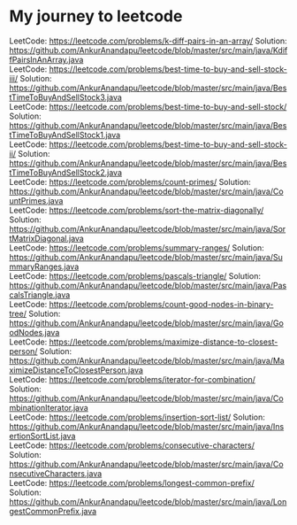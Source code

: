# My journey to leetcode

LeetCode: https://leetcode.com/problems/k-diff-pairs-in-an-array/ Solution: https://github.com/AnkurAnandapu/leetcode/blob/master/src/main/java/KdiffPairsInAnArray.java <br/>
LeetCode: https://leetcode.com/problems/best-time-to-buy-and-sell-stock-iii/ Solution: https://github.com/AnkurAnandapu/leetcode/blob/master/src/main/java/BestTimeToBuyAndSellStock3.java <br/>
LeetCode: https://leetcode.com/problems/best-time-to-buy-and-sell-stock/ Solution: https://github.com/AnkurAnandapu/leetcode/blob/master/src/main/java/BestTimeToBuyAndSellStock1.java <br/>
LeetCode: https://leetcode.com/problems/best-time-to-buy-and-sell-stock-ii/ Solution: https://github.com/AnkurAnandapu/leetcode/blob/master/src/main/java/BestTimeToBuyAndSellStock2.java <br/>
LeetCode: https://leetcode.com/problems/count-primes/ Solution: https://github.com/AnkurAnandapu/leetcode/blob/master/src/main/java/CountPrimes.java <br/>
LeetCode: https://leetcode.com/problems/sort-the-matrix-diagonally/ Solution: https://github.com/AnkurAnandapu/leetcode/blob/master/src/main/java/SortMatrixDiagonal.java <br/>
LeetCode: https://leetcode.com/problems/summary-ranges/ Solution: https://github.com/AnkurAnandapu/leetcode/blob/master/src/main/java/SummaryRanges.java <br/>
LeetCode: https://leetcode.com/problems/pascals-triangle/ Solution: https://github.com/AnkurAnandapu/leetcode/blob/master/src/main/java/PascalsTriangle.java <br/>
LeetCode: https://leetcode.com/problems/count-good-nodes-in-binary-tree/ Solution: https://github.com/AnkurAnandapu/leetcode/blob/master/src/main/java/GoodNodes.java <br/>
LeetCode: https://leetcode.com/problems/maximize-distance-to-closest-person/ Solution: https://github.com/AnkurAnandapu/leetcode/blob/master/src/main/java/MaximizeDistanceToClosestPerson.java <br/>
LeetCode: https://leetcode.com/problems/iterator-for-combination/ Solution: https://github.com/AnkurAnandapu/leetcode/blob/master/src/main/java/CombinationIterator.java <br/>
LeetCode: https://leetcode.com/problems/insertion-sort-list/ Solution: https://github.com/AnkurAnandapu/leetcode/blob/master/src/main/java/InsertionSortList.java <br/>
LeetCode: https://leetcode.com/problems/consecutive-characters/ Solution: https://github.com/AnkurAnandapu/leetcode/blob/master/src/main/java/ConsecutiveCharacters.java <br/>
LeetCode: https://leetcode.com/problems/longest-common-prefix/ Solution: https://github.com/AnkurAnandapu/leetcode/blob/master/src/main/java/LongestCommonPrefix.java <br/>